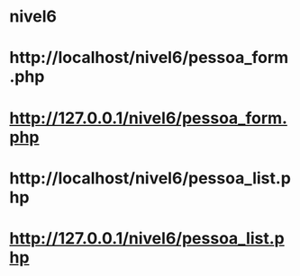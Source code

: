 # nivel6
# http://localhost/nivel6/pessoa_form.php
# http://127.0.0.1/nivel6/pessoa_form.php
# http://localhost/nivel6/pessoa_list.php
# http://127.0.0.1/nivel6/pessoa_list.php

